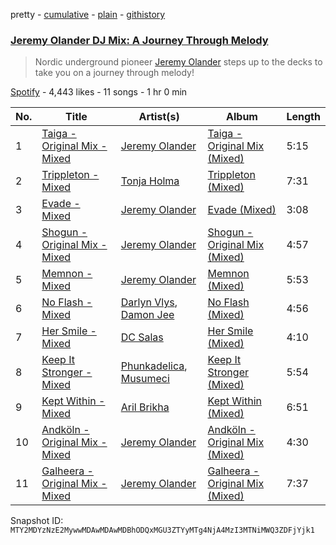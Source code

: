 pretty - [cumulative](/playlists/cumulative/37i9dQZF1DWY8Ji0aOP06u.md) - [plain](/playlists/plain/37i9dQZF1DWY8Ji0aOP06u) - [githistory](https://github.githistory.xyz/mackorone/spotify-playlist-archive/blob/main/playlists/plain/37i9dQZF1DWY8Ji0aOP06u)

### [Jeremy Olander DJ Mix: A Journey Through Melody](https://open.spotify.com/playlist/37i9dQZF1DWY8Ji0aOP06u)

> Nordic underground pioneer <a href="spotify:artist:5vdjF79d5d2m12FOkJhxHB">Jeremy Olander</a> steps up to the decks to take you on a journey through melody!

[Spotify](https://open.spotify.com/user/spotify) - 4,443 likes - 11 songs - 1 hr 0 min

| No. | Title | Artist(s) | Album | Length |
|---|---|---|---|---|
| 1 | [Taiga \- Original Mix \- Mixed](https://open.spotify.com/track/4iL1kMD1OeAe9hnk9KqRPe) | [Jeremy Olander](https://open.spotify.com/artist/5vdjF79d5d2m12FOkJhxHB) | [Taiga \- Original Mix \(Mixed\)](https://open.spotify.com/album/0oBwS1S19gSwPvMjxV3fe7) | 5:15 |
| 2 | [Trippleton \- Mixed](https://open.spotify.com/track/6WQSFrNNy1iUDsSZVBQqN0) | [Tonja Holma](https://open.spotify.com/artist/2B5IDYT9orkVYoyh8Qdawz) | [Trippleton \(Mixed\)](https://open.spotify.com/album/5dtYKsNmhfNp78lVvvvOql) | 7:31 |
| 3 | [Evade \- Mixed](https://open.spotify.com/track/6NnVYLFIJQOS65TwOQCo4S) | [Jeremy Olander](https://open.spotify.com/artist/5vdjF79d5d2m12FOkJhxHB) | [Evade \(Mixed\)](https://open.spotify.com/album/68kRVSlTieGk4vG73w5WmW) | 3:08 |
| 4 | [Shogun \- Original Mix \- Mixed](https://open.spotify.com/track/0xZLq29O5zYM7jmDi6vIIj) | [Jeremy Olander](https://open.spotify.com/artist/5vdjF79d5d2m12FOkJhxHB) | [Shogun \- Original Mix \(Mixed\)](https://open.spotify.com/album/6uQWwfQtbKjAPxYieNkeOg) | 4:57 |
| 5 | [Memnon \- Mixed](https://open.spotify.com/track/53QVvXeipN0NrUoS0d3TaJ) | [Jeremy Olander](https://open.spotify.com/artist/5vdjF79d5d2m12FOkJhxHB) | [Memnon \(Mixed\)](https://open.spotify.com/album/2EAGSNAqqmTiMnBqtbYwv3) | 5:53 |
| 6 | [No Flash \- Mixed](https://open.spotify.com/track/0FrrQjD2hUknDdjX7MSWYF) | [Darlyn Vlys](https://open.spotify.com/artist/0dpGnP2FznqTc0Ql0E8t2P), [Damon Jee](https://open.spotify.com/artist/0nyA3iBk3cFZvBsQalv78d) | [No Flash \(Mixed\)](https://open.spotify.com/album/1ZwOauAaFMtRUeruCuxN50) | 4:56 |
| 7 | [Her Smile \- Mixed](https://open.spotify.com/track/4KQlhU5Afo6WIvoXYNdSSz) | [DC Salas](https://open.spotify.com/artist/5Je9stfFSgHo3TZgyOPsUw) | [Her Smile \(Mixed\)](https://open.spotify.com/album/0TqIQ6z3EQzNUmcfptFz6o) | 4:10 |
| 8 | [Keep It Stronger \- Mixed](https://open.spotify.com/track/4ab8DIbc23Bu26uyU0aBT3) | [Phunkadelica](https://open.spotify.com/artist/33cby3EjCXw067xjlgOzBj), [Musumeci](https://open.spotify.com/artist/5AezOTggHnFTiQ5AiowFBf) | [Keep It Stronger \(Mixed\)](https://open.spotify.com/album/5JFOjmcflZ1qszwMgDVgbT) | 5:54 |
| 9 | [Kept Within \- Mixed](https://open.spotify.com/track/60JTNLaijhiyfJLUDyNu83) | [Aril Brikha](https://open.spotify.com/artist/3zWrv3ns5knPAVMR30hxxO) | [Kept Within \(Mixed\)](https://open.spotify.com/album/6v6XSeEG4Djp6uYKtiXljh) | 6:51 |
| 10 | [Andköln \- Original Mix \- Mixed](https://open.spotify.com/track/52SONwk3rrUAQC8B74FQS0) | [Jeremy Olander](https://open.spotify.com/artist/5vdjF79d5d2m12FOkJhxHB) | [Andköln \- Original Mix \(Mixed\)](https://open.spotify.com/album/672cMFYGF0j0ldrgNdnJxM) | 4:30 |
| 11 | [Galheera \- Original Mix \- Mixed](https://open.spotify.com/track/7vQvXCt2ODMa18lNekf6G7) | [Jeremy Olander](https://open.spotify.com/artist/5vdjF79d5d2m12FOkJhxHB) | [Galheera \- Original Mix \(Mixed\)](https://open.spotify.com/album/4U3ZXofukd4sR17WNI6HeI) | 7:37 |

Snapshot ID: `MTY2MDYzNzE2MywwMDAwMDAwMDBhODQxMGU3ZTYyMTg4NjA4MzI3MTNiMWQ3ZDFjYjk1`
